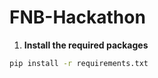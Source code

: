 # FNB-Hackathon



1. **Install the required packages**
   
  ```bash
  pip install -r requirements.txt


